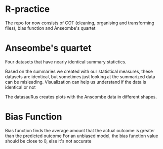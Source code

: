 # R-practice
The repo for now consists of COT (cleaning, organising and transforming files), bias function and Anseombe's quartet 

# Anseombe's quartet
Four datasets that have nearly identical summary statictics.

Based on the summaries we created with our statistical measures, these datasets are identical, but sometimes just looking at the summarized data can be misleading. Visualization can help us understand if the data is identical or not

The datasauRus creates plots with the Anscombe data in different shapes. 


# Bias Function 
Bias function finds the average amount that the actual outcome is greater than the predicted outcome
For an unbiased model, the bias function value should be close to 0, else it's not accurate
